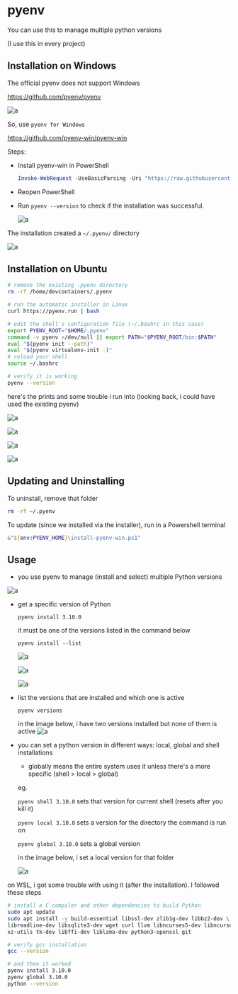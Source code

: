 # pyenv

You can use this to manage multiple python versions

(I use this in every project)

## Installation on Windows

The official pyenv does not support Windows

<https://github.com/pyenv/pyenv>

![a](img/2024-12-15-17-11-24.png)

So, use `pyenv for Windows`

<https://github.com/pyenv-win/pyenv-win>

Steps:

* Install pyenv-win in PowerShell

  ```powershell
  Invoke-WebRequest -UseBasicParsing -Uri "https://raw.githubusercontent.com/pyenv-win/pyenv-win/master/pyenv-win/install-pyenv-win.ps1" -OutFile "./install-pyenv-win.ps1"; &"./install-pyenv-win.ps1"
  ```

* Reopen PowerShell
* Run `pyenv --version` to check if the installation was successful.

  ![a](img/2024-12-15-17-13-48.png)

The installation created a `~/.pyenv/` directory

![a](img/2024-12-15-17-17-35.png)

## Installation on Ubuntu

```bash
# remove the existing .pyenv directory
rm -rf /home/devcontainers/.pyenv

# run the automatic installer in Linux
curl https://pyenv.run | bash

# edit the shell's configuration file (~/.bashrc in this case)
export PYENV_ROOT="$HOME/.pyenv"
command -v pyenv >/dev/null || export PATH="$PYENV_ROOT/bin:$PATH"
eval "$(pyenv init --path)"
eval "$(pyenv virtualenv-init -)"
# reload your shell
source ~/.bashrc

# verify it is working
pyenv --version
```

here's the prints and some trouble i run into (looking back, i could have used the existing pyenv)

![a](img/2024-12-16-10-59-25.png)

![a](img/2024-12-16-11-00-23.png)

![a](img/2024-12-16-11-01-41.png)

![a](img/2024-12-16-11-02-37.png)

## Updating and Uninstalling

To uninstall, remove that folder

```bash
rm -rf ~/.pyenv
```

To update (since we installed via the installer), run in a Powershell terminal

```powershell
&"${env:PYENV_HOME}\install-pyenv-win.ps1"
```

## Usage

* you use pyenv to manage (install and select) multiple Python versions

![a](img/2024-12-15-17-31-23.png)

* get a specific version of Python

  `pyenv install 3.10.0`

  it must be one of the versions listed in the command below

  `pyenv install --list`

  ![a](img/2024-12-15-17-34-07.png)

  ![a](img/2024-12-15-17-35-06.png)

  ![a](img/2024-12-15-17-38-57.png)

* list the versions that are installed and which one is active

  `pyenv versions`

  in the image below, i have two versions installed but none of them is active
  ![a](img/2024-12-15-17-41-14.png)

* you can set a python version in different ways: local, global and shell installations

  * globally means the entire system uses it unless there's a more specific (shell > local > global)

  eg.
  
  `pyenv shell 3.10.0` sets that version for current shell (resets after you kill it)

  `pyenv local 3.10.0` sets a version for the directory the command is run on

  `pyenv global 3.10.0` sets a global version

  in the image below, i set a local version for that folder

  ![a](img/2024-12-15-17-44-48.png)

on WSL, i got some trouble with using it (after the installation). I followed these steps

```bash
# install a C compiler and other dependencies to build Python
sudo apt update
sudo apt install -y build-essential libssl-dev zlib1g-dev libbz2-dev \
libreadline-dev libsqlite3-dev wget curl llvm libncurses5-dev libncursesw5-dev \
xz-utils tk-dev libffi-dev liblzma-dev python3-openssl git

# verify gcc installation
gcc --version

# and then it worked
pyenv install 3.10.0
pyenv global 3.10.0
python --version
```
